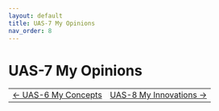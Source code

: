 ```yaml
---
layout: default
title: UAS-7 My Opinions
nav_order: 8
---
```


# UAS-7 My Opinions


<table width="100%">
  <tr>
    <td align="left">
      <a href="6%20UAS-6%20My%20Concepts.html">← UAS-6 My Concepts</a>
    </td>
    <td align="right">
      <a href="8%20UAS-8%20My%20Innovations.html">UAS-8 My Innovations →</a>
    </td>
  </tr>
</table>


 
